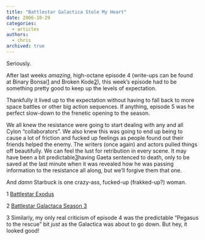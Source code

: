 ```yaml
---
title: "Battlestar Galactica Stole My Heart"
date: 2006-10-29
categories:
  - articles
authors:
  - chris
archived: true
---
```


Seriously.

After last weeks _amazing_, high-octane episode 4 (write-ups can be found at Binary Bonsai[1](https://web.archive.org/web/20061105184123/http://www.pixelmeadow.com/entries/2006/10/30/battlestar-galactica-stole-my-heart/#fn739918256454527eb47adc) and Broken Kode[2](https://web.archive.org/web/20061105184123/http://www.pixelmeadow.com/entries/2006/10/30/battlestar-galactica-stole-my-heart/#fn265870054454527eb4cdf4)), this week’s episode had to be something pretty good to keep up the levels of expectation.

Thankfully it lived up to the expectation without having to fall back to more space battles or other big action sequences. If anything, episode 5 was he perfect slow-down to the frenetic opening to the season.

We all knew the resistance were going to start dealing with any and all Cylon “collaborators”. We also knew this was going to end up being to cause a lot of friction and fucked up feelings as people found out their friends helped the enemy. The writers (once again) and actors pulled things off beautifully. We can feel the lust for retribution in every scene. It may have been a bit predictable[3](https://web.archive.org/web/20061105184123/http://www.pixelmeadow.com/entries/2006/10/30/battlestar-galactica-stole-my-heart/#fn884141231454527eb51851)having Gaeta sentenced to death, only to be saved at the last minute when it was revealed how he was passing information to the resistance all along, but we’ll forgive them that one.

And _damn_ Starbuck is one crazy-ass, fucked-up (frakked-up?) woman.

1 [Battlestar Exodus](https://web.archive.org/web/20061105184123/http://binarybonsai.com/archives/2006/10/23/battlestar-exodus/)

2 [Battlestar Galactaca Season 3](https://web.archive.org/web/20061105184123/http://www.brokenkode.com/archives/battlestar-galactica-season-3/)

3 Similarly, my only real criticism of episode 4 was the predictable “Pegasus to the rescue” bit _just_ as the Galactica was about to go down. But hey, it looked good!
